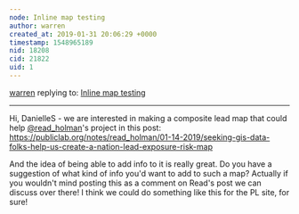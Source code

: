 ```yaml
---
node: Inline map testing 
author: warren
created_at: 2019-01-31 20:06:29 +0000
timestamp: 1548965189
nid: 18208
cid: 21822
uid: 1
---
```




[warren](../profile/warren) replying to: [Inline map testing ](../notes/sagarpreet/01-30-2019/inline-map-testing)

----
 Hi, DanielleS - we are interested in making a composite lead map that could help [@read_holman](/profile/read_holman)'s project in this post: https://publiclab.org/notes/read_holman/01-14-2019/seeking-gis-data-folks-help-us-create-a-nation-lead-exposure-risk-map

And the idea of being able to add info to it is really great. Do you have a suggestion of what kind of info you'd want to add to such a map? Actually if you wouldn't mind posting this as a comment on Read's post we can discuss over there! I think we could do something like this for the PL site, for sure!


